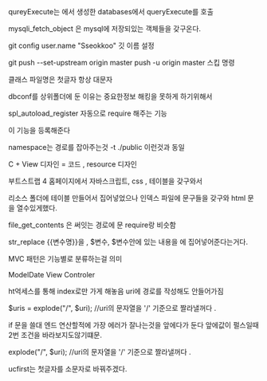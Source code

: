qureyExecute는 에서 생성한 databases에서 queryExecute를 호출

mysqli_fetch_object 은 mysql에 저장되있는 객체들을 갖구온다.



git config user.name "Sseokkoo"    깃 이름 설정

git push --set-upstream origin master    push -u origin master 스킵 명령



클래스 파일명은 첫글자 항상 대문자



dbconf를 상위폴더에 둔 이유는 중요한정보 해킹을 못하게 하기위해서

spl_autoload_register 자동으로 require 해주는 기능 

이 기능을 등록해준다



namespace는 경로를 잡아주는것 -t ./public 이런것과 동일

C + View 디자인 = 코드 , resource 디자인

부트스트랩 4 홈페이지에서 자바스크립트, css , 테이블을 갖구와서

리소스 폴더에 테이블 만들어서 집어넣었으나 인덱스 파일에 문구들을 갖구와 html 문을 열수있게했다.

file_get_contents 은 써잇는 경로에 문 require랑 비슷함

str_replace  {{변수명}}을 , $변수, $변수안에 있는 내용을 에 집어넣어준다는거다.



MVC 패턴은 기능별로 분류하는걸 의미

ModelDate View Controler 

ht억세스를 통해 index로만 가게 해놓음 uri에 경로를 작성해도 안들어가짐

$uris = explode("/", $uri); //uri의 문자열을 '/' 기준으로 짤라낼꺼다 .



if 문을 쓸대 엔드 연산할적에 가장 에러가 잘나는것을 앞에다가 둔다 앞에값이 펄스일때 2번 조건을 바라보지도않기떄문.

explode("/", $uri); //uri의 문자열을 '/' 기준으로 짤라낼꺼다 .

ucfirst는 첫글자를 소문자로 바꿔주겠다.